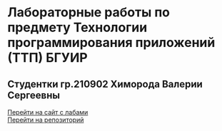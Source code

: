 # Лабораторные работы по предмету Технологии программирования приложений (ТТП) БГУИР

<h2>Студентки гр.210902 Химорода Валерии Сергеевны</h2>

[Перейти на сайт с лабами](https://yalerikk.github.io/ttp)<br>
[Перейти на репозиторий](https://github.com/yalerikk/ttp)<br>
